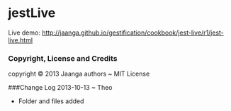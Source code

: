 jestLive
========

Live demo: <http://jaanga.github.io/gestification/cookbook/jest-live/r1/jest-live.html>

### Copyright, License and Credits
copyright &copy; 2013 Jaanga authors ~ MIT License

###Change Log
2013-10-13 ~ Theo
* Folder and files added
